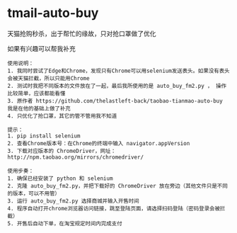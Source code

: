 # tmail-auto-buy
天猫抢购秒杀，出于帮忙的缘故，只对抢口罩做了优化

如果有兴趣可以帮我补充

    使用说明：
    1. 我同时尝试了Edge和Chrome，发现只有Chrome可以用selenium发送表头。如果没有表头会被天猫拦截，所以只能用Chrome
    2. 测试时我把不同版本的文件放在了一起，最后我所使用的是 auto_buy_fm2.py ， 操作比较简单，应该都能看懂
    3. 原作者 https://github.com/thelastleft-back/taobao-tianmao-auto-buy 我是在他的基础上做了补充
    4. 只优化了抢口罩，其它的管不管用我不知道

    提示：
    1. pip install selenium
    2. 查看Chrome版本号：在Chrome的终端中输入 navigator.appVersion
    3. 下载对应版本的 ChromeDriver，网址：http://npm.taobao.org/mirrors/chromedriver/
    
    使用步奏：
    1. 确保已经安装了 python 和 selenium
    2. 克隆 auto_buy_fm2.py，并把下载好的 ChromeDriver 放在旁边（其他文件只是不同的版本，可以不用管）
    3. 运行 auto_buy_fm2.py 选择商城并输入开售时间
    4. 程序自动打开chrome浏览器访问链接，跳至登陆页面，请选择扫码登陆（密码登录会被拦截）
    5. 开售后自动下单，在淘宝规定时间内完成支付
